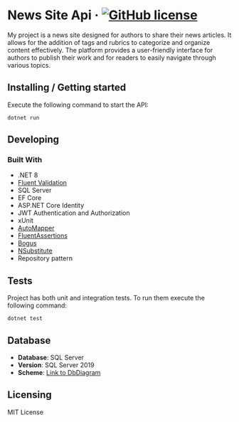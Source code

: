 # News Site Api &middot; [![GitHub license](https://img.shields.io/badge/license-MIT-blue.svg?style=flat-square)](https://github.com/Limbo2332/NewsSiteApi/blob/master/LICENSE)

My project is a news site designed for authors to share their news articles. It allows for the addition of tags and rubrics to categorize and organize content effectively. The platform provides a user-friendly interface for authors to publish their work and for readers to easily navigate through various topics.

## Installing / Getting started

Execute the following command to start the API:

```shell
dotnet run
```

## Developing

### Built With
- .NET 8
- <a href="https://github.com/FluentValidation/FluentValidation" target="_blank">Fluent Validation</a> 
- SQL Server
- EF Core
- ASP.NET Core Identity
- JWT Authentication and Authorization
- xUnit
- <a href="https://github.com/AutoMapper/AutoMapper" target="_blank">AutoMapper</a> 
- <a href="https://github.com/fluentassertions/fluentassertions" target="_blank">FluentAssertions</a> 
- <a href="https://github.com/bchavez/Bogus" target="_blank">Bogus</a> 
- <a href="https://github.com/nsubstitute/NSubstitute" target="_blank">NSubstitute</a> 
- Repository pattern

## Tests

Project has both unit and integration tests. To run them execute the following command:

```shell
dotnet test
```

## Database

- **Database**: SQL Server
- **Version**: SQL Server 2019
- **Scheme**: <a href="https://dbdiagram.io/d/NewsSite-653d0f68ffbf5169f0a33a94" target="_blank">Link to DbDiagram</a> 

## Licensing

MIT License